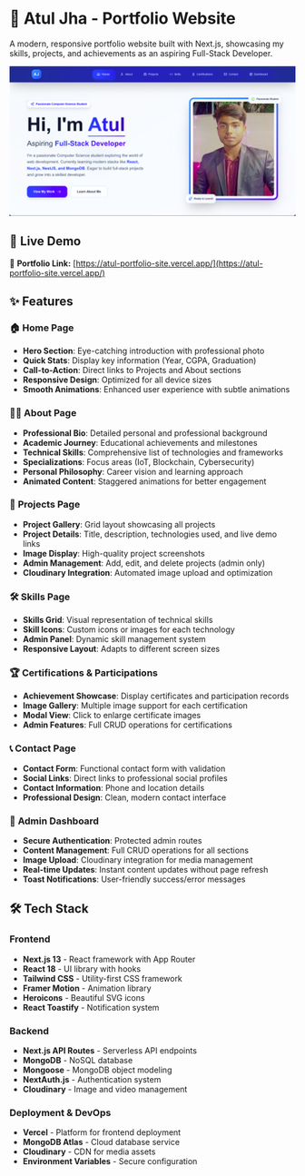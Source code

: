 # 🚀 Atul Jha - Portfolio Website

A modern, responsive portfolio website built with Next.js, showcasing my skills, projects, and achievements as an aspiring Full-Stack Developer.

![Portfolio Screenshot](assets/ss7.png)

## 🌟 Live Demo

🔗 **Portfolio Link:** [https://atul-portfolio-site.vercel.app/](https://atul-portfolio-site.vercel.app/)

## ✨ Features

### 🏠 **Home Page**
- **Hero Section**: Eye-catching introduction with professional photo
- **Quick Stats**: Display key information (Year, CGPA, Graduation)
- **Call-to-Action**: Direct links to Projects and About sections
- **Responsive Design**: Optimized for all device sizes
- **Smooth Animations**: Enhanced user experience with subtle animations

### 👨‍💻 **About Page**
- **Professional Bio**: Detailed personal and professional background
- **Academic Journey**: Educational achievements and milestones
- **Technical Skills**: Comprehensive list of technologies and frameworks
- **Specializations**: Focus areas (IoT, Blockchain, Cybersecurity)
- **Personal Philosophy**: Career vision and learning approach
- **Animated Content**: Staggered animations for better engagement

### 💼 **Projects Page**
- **Project Gallery**: Grid layout showcasing all projects
- **Project Details**: Title, description, technologies used, and live demo links
- **Image Display**: High-quality project screenshots
- **Admin Management**: Add, edit, and delete projects (admin only)
- **Cloudinary Integration**: Automated image upload and optimization

### 🛠️ **Skills Page**
- **Skills Grid**: Visual representation of technical skills
- **Skill Icons**: Custom icons or images for each technology
- **Admin Panel**: Dynamic skill management system
- **Responsive Layout**: Adapts to different screen sizes

### 🏆 **Certifications & Participations**
- **Achievement Showcase**: Display certificates and participation records
- **Image Gallery**: Multiple image support for each certification
- **Modal View**: Click to enlarge certificate images
- **Admin Features**: Full CRUD operations for certifications

### 📞 **Contact Page**
- **Contact Form**: Functional contact form with validation
- **Social Links**: Direct links to professional social profiles
- **Contact Information**: Phone and location details
- **Professional Design**: Clean, modern contact interface

### 🔐 **Admin Dashboard**
- **Secure Authentication**: Protected admin routes
- **Content Management**: Full CRUD operations for all sections
- **Image Upload**: Cloudinary integration for media management
- **Real-time Updates**: Instant content updates without page refresh
- **Toast Notifications**: User-friendly success/error messages

## 🛠️ Tech Stack

### **Frontend**
- **Next.js 13** - React framework with App Router
- **React 18** - UI library with hooks
- **Tailwind CSS** - Utility-first CSS framework
- **Framer Motion** - Animation library
- **Heroicons** - Beautiful SVG icons
- **React Toastify** - Notification system

### **Backend**
- **Next.js API Routes** - Serverless API endpoints
- **MongoDB** - NoSQL database
- **Mongoose** - MongoDB object modeling
- **NextAuth.js** - Authentication system
- **Cloudinary** - Image and video management

### **Deployment & DevOps**
- **Vercel** - Platform for frontend deployment
- **MongoDB Atlas** - Cloud database service
- **Cloudinary** - CDN for media assets
- **Environment Variables** - Secure configuration
